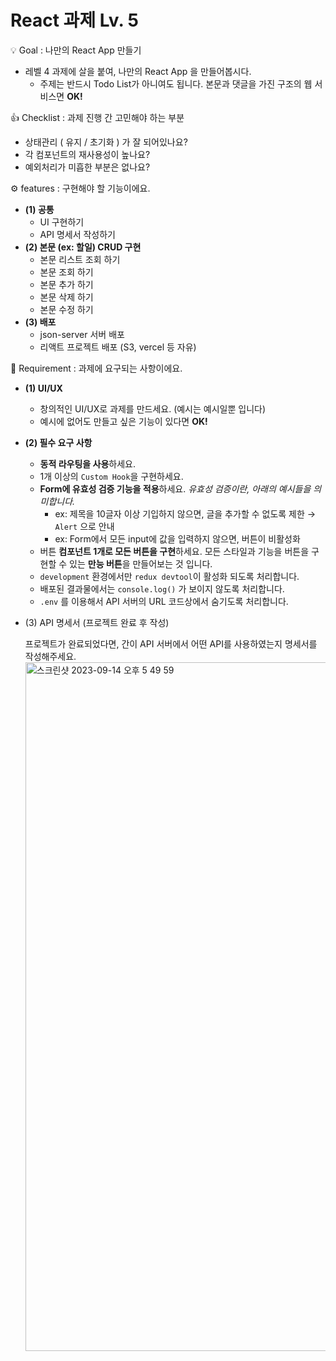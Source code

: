# React 과제 Lv. 5

<aside>
💡 Goal : 나만의 React App 만들기

</aside>

- 레벨 4 과제에 살을 붙여, 나만의 React App 을 만들어봅시다.
    - 주제는 반드시 Todo List가 아니여도 됩니다. 본문과 댓글을 가진 구조의 웹 서비스면 **OK!**

<aside>
👍 Checklist : 과제 진행 간 고민해야 하는 부분

</aside>

- 상태관리 ( 유지 / 초기화 ) 가 잘 되어있나요?
- 각 컴포넌트의 재사용성이 높나요?
- 예외처리가 미흡한 부분은 없나요?

<aside>
⚙ features : 구현해야 할 기능이에요.

</aside>

- **(1) 공통**
    - UI 구현하기
    - API 명세서 작성하기
- **(2) 본문 (ex: 할일) CRUD 구현**
    - 본문 리스트 조회 하기
    - 본문 조회 하기
    - 본문 추가 하기
    - 본문 삭제 하기
    - 본문 수정 하기
- **(3) 배포**
    - json-server 서버 배포
    - 리액트 프로젝트 배포 (S3, vercel 등 자유)

<aside>
📌 Requirement : 과제에 요구되는 사항이에요.

</aside>

- **(1) UI/UX**
    - 창의적인 UI/UX로 과제를 만드세요. (예시는 예시일뿐 입니다)
    - 예시에 없어도 만들고 싶은 기능이 있다면 **OK!**
- **(2) 필수 요구 사항**
    - **동적 라우팅을 사용**하세요.
    - 1개 이상의 `Custom Hook`을 구현하세요.
    - **Form에 유효성 검증 기능을 적용**하세요. *유효성 검증이란, 아래의 예시들을 의미합니다.*
        - ex: 제목을 10글자 이상 기입하지 않으면, 글을 추가할 수 없도록 제한 → `Alert` 으로 안내
        - ex: Form에서 모든 input에 값을 입력하지 않으면, 버튼이 비활성화
    - 버튼 **컴포넌트 1개로 모든 버튼을 구현**하세요. 모든 스타일과 기능을 버튼을 구현할 수 있는 **만능 버튼**을 만들어보는 것 입니다.
    - `development` 환경에서만 `redux devtool`이 활성화 되도록 처리합니다.
    - 배포된 결과물에서는 `console.log()` 가 보이지 않도록 처리합니다.
    - `.env` 를 이용해서 API 서버의 URL 코드상에서 숨기도록 처리합니다.
- (3) API 명세서 (프로젝트 완료 후 작성)
    
    프로젝트가 완료되었다면, 간이 API 서버에서 어떤 API를 사용하였는지 명세서를 작성해주세요.
    <img width="1102" alt="스크린샷 2023-09-14 오후 5 49 59" src="https://github.com/seokjin909/hh99-react-app-lv5/assets/111734939/bc06d491-90a9-48bb-9f52-3dcb786a9c30">
    
